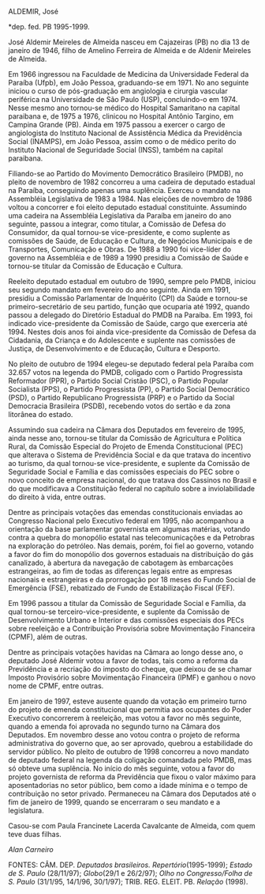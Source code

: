 ALDEMIR, José

\*dep. fed. PB 1995-1999.

José Aldemir Meireles de Almeida nasceu em Cajazeiras (PB) no dia 13 de
janeiro de 1946, filho de Amelino Ferreira de Almeida e de Aldenir
Meireles de Almeida.

Em 1966 ingressou na Faculdade de Medicina da Universidade Federal da
Paraíba (Ufpb), em João Pessoa, graduando-se em 1971. No ano seguinte
iniciou o curso de pós-graduação em angiologia e cirurgia vascular
periférica na Universidade de São Paulo (USP), concluindo-o em 1974.
Nesse mesmo ano tornou-se médico do Hospital Samaritano na capital
paraibana e, de 1975 a 1976, clinicou no Hospital Antônio Targino, em
Campina Grande (PB). Ainda em 1975 passou a exercer o cargo de
angiologista do Instituto Nacional de Assistência Médica da Previdência
Social (INAMPS), em João Pessoa, assim como o de médico perito do
Instituto Nacional de Seguridade Social (INSS), também na capital
paraibana.

Filiando-se ao Partido do Movimento Democrático Brasileiro (PMDB), no
pleito de novembro de 1982 concorreu a uma cadeira de deputado estadual
na Paraíba, conseguindo apenas uma suplência. Exerceu o mandato na
Assembléia Legislativa de 1983 a 1984. Nas eleições de novembro de 1986
voltou a concorrer e foi eleito deputado estadual constituinte.
Assumindo uma cadeira na Assembléia Legislativa da Paraíba em janeiro do
ano seguinte, passou a integrar, como titular, a Comissão de Defesa do
Consumidor, da qual tornou-se vice-presidente, e como suplente as
comissões de Saúde, de Educação e Cultura, de Negócios Municipais e de
Transportes, Comunicação e Obras. De 1988 a 1990 foi vice-líder do
governo na Assembléia e de 1989 a 1990 presidiu a Comissão de Saúde e
tornou-se titular da Comissão de Educação e Cultura.

Reeleito deputado estadual em outubro de 1990, sempre pelo PMDB, iniciou
seu segundo mandato em fevereiro do ano seguinte. Ainda em 1991,
presidiu a Comissão Parlamentar de Inquérito (CPI) da Saúde e tornou-se
primeiro-secretário de seu partido, função que ocuparia até 1992, quando
passou a delegado do Diretório Estadual do PMDB na Paraíba. Em 1993, foi
indicado vice-presidente da Comissão de Saúde, cargo que exerceria até
1994. Nestes dois anos foi ainda vice-presidente da Comissão de Defesa
da Cidadania, da Criança e do Adolescente e suplente nas comissões de
Justiça, de Desenvolvimento e de Educação, Cultura e Desporto.

No pleito de outubro de 1994 elegeu-se deputado federal pela Paraíba com
32.657 votos na legenda do PMDB, coligado com o Partido Progressista
Reformador (PPR), o Partido Social Cristão (PSC), o Partido Popular
Socialista (PPS), o Partido Progressista (PP), o Partido Social
Democrático (PSD), o Partido Republicano Progressista (PRP) e o Partido
da Social Democracia Brasileira (PSDB), recebendo votos do sertão e da
zona litorânea do estado.

Assumindo sua cadeira na Câmara dos Deputados em fevereiro de 1995,
ainda nesse ano, tornou-se titular da Comissão de Agricultura e Política
Rural, da Comissão Especial do Projeto de Emenda Constitucional (PEC)
que alterava o Sistema de Previdência Social e da que tratava do
incentivo ao turismo, da qual tornou-se vice-presidente, e suplente da
Comissão de Seguridade Social e Família e das comissões especiais do PEC
sobre o novo conceito de empresa nacional, do que tratava dos Cassinos
no Brasil e do que modificava a Constituição federal no capítulo sobre a
inviolabilidade do direito à vida, entre outras.

Dentre as principais votações das emendas constitucionais enviadas ao
Congresso Nacional pelo Executivo federal em 1995, não acompanhou a
orientação da base parlamentar governista em algumas matérias, votando
contra a quebra do monopólio estatal nas telecomunicações e da Petrobras
na exploração do petróleo. Nas demais, porém, foi fiel ao governo,
votando a favor do fim do monopólio dos governos estaduais na
distribuição do gás canalizado, à abertura da navegação de cabotagem às
embarcações estrangeiras, ao fim de todas as diferenças legais entre as
empresas nacionais e estrangeiras e da prorrogação por 18 meses do Fundo
Social de Emergência (FSE), rebatizado de Fundo de Estabilização Fiscal
(FEF).

Em 1996 passou a titular da Comissão de Seguridade Social e Família, da
qual tornou-se terceiro-vice-presidente, e suplente da Comissão de
Desenvolvimento Urbano e Interior e das comissões especiais dos PECs
sobre reeleição e a Contribuição Provisória sobre Movimentação
Financeira (CPMF), além de outras.

Dentre as principais votações havidas na Câmara ao longo desse ano, o
deputado José Aldemir votou a favor de todas, tais como a reforma da
Previdência e a recriação do imposto do cheque, que deixou de se chamar
Imposto Provisório sobre Movimentação Financeira (IPMF) e ganhou o novo
nome de CPMF, entre outras.

Em janeiro de 1997, esteve ausente quando da votação em primeiro turno
do projeto de emenda constitucional que permitia aos ocupantes do Poder
Executivo concorrerem à reeleição, mas votou a favor no mês seguinte,
quando a emenda foi aprovada no segundo turno na Câmara dos Deputados.
Em novembro desse ano votou contra o projeto de reforma administrativa
do governo que, ao ser aprovado, quebrou a estabilidade do servidor
público. No pleito de outubro de 1998 concorreu a novo mandato de
deputado federal na legenda da coligação comandada pelo PMDB, mas só
obteve uma suplência. No início do mês seguinte, votou a favor do
projeto governista de reforma da Previdência que fixou o valor máximo
para aposentadorias no setor público, bem como a idade mínima e o tempo
de contribuição no setor privado. Permaneceu na Câmara dos Deputados até
o fim de janeiro de 1999, quando se encerraram o seu mandato e a
legislatura.

Casou-se com Paula Francinete Lacerda Cavalcante de Almeida, com quem
teve duas filhas.

*Alan Carneiro*

FONTES: CÂM. DEP. *Deputados brasileiros. Repertório*(1995-1999);
*Estado de S. Paulo* (28/11/97); *Globo*(29/1 e 26/2/97); *Olho no
Congresso/Folha de S. Paulo* (31/1/95, 14/1/96, 30/1/97); TRIB. REG.
ELEIT. PB. *Relação* (1998).

 
